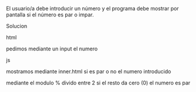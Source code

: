 El usuario/a debe introducir un número y el programa debe mostrar por pantalla si el número es par o impar.

Solucion

html

pedimos mediante un input el numero

js


mostramos mediante inner.html si es par o no el  numero introducido

mediante el modulo  % divido entre 2 si el resto da cero (0) el numero es par